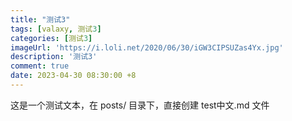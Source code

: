 ```yaml
---
title: "测试3"
tags: [valaxy, 测试3]
categories: [测试3]
imageUrl: 'https://i.loli.net/2020/06/30/iGW3CIPSUZas4Yx.jpg'
description: '测试3'
comment: true
date: 2023-04-30 08:30:00 +8
---
```


这是一个测试文本，在 posts/ 目录下，直接创建 test中文.md 文件
